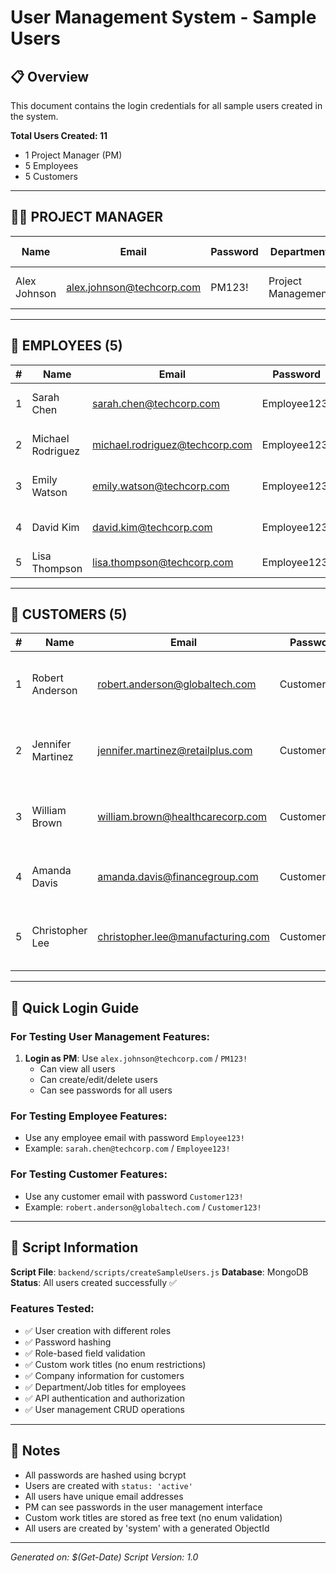 # User Management System - Sample Users

## 📋 Overview
This document contains the login credentials for all sample users created in the system.

**Total Users Created: 11**
- 1 Project Manager (PM)
- 5 Employees
- 5 Customers

---

## 👨‍💼 PROJECT MANAGER

| Name | Email | Password | Department | Job Title | Work Title |
|------|-------|----------|------------|-----------|------------|
| Alex Johnson | alex.johnson@techcorp.com | PM123! | Project Management | Senior Project Manager | Agile Project Lead |

---

## 👥 EMPLOYEES (5)

| # | Name | Email | Password | Department | Job Title | Work Title |
|---|------|-------|----------|------------|-----------|------------|
| 1 | Sarah Chen | sarah.chen@techcorp.com | Employee123! | Software Engineering | Senior Frontend Developer | React Specialist |
| 2 | Michael Rodriguez | michael.rodriguez@techcorp.com | Employee123! | DevOps | DevOps Engineer | Cloud Infrastructure Lead |
| 3 | Emily Watson | emily.watson@techcorp.com | Employee123! | Quality Assurance | QA Tester | Automation Testing Expert |
| 4 | David Kim | david.kim@techcorp.com | Employee123! | Backend Development | Backend Developer | Node.js & Database Specialist |
| 5 | Lisa Thompson | lisa.thompson@techcorp.com | Employee123! | UI/UX Design | UI/UX Designer | Product Design Lead |

---

## 🏢 CUSTOMERS (5)

| # | Name | Email | Password | Company | Address |
|---|------|-------|----------|---------|---------|
| 1 | Robert Anderson | robert.anderson@globaltech.com | Customer123! | GlobalTech Solutions | 456 Innovation Drive, San Francisco, CA 94105 |
| 2 | Jennifer Martinez | jennifer.martinez@retailplus.com | Customer123! | RetailPlus Inc | 789 Commerce Street, Chicago, IL 60601 |
| 3 | William Brown | william.brown@healthcarecorp.com | Customer123! | HealthcareCorp Systems | 321 Medical Plaza, Boston, MA 02115 |
| 4 | Amanda Davis | amanda.davis@financegroup.com | Customer123! | FinanceGroup Ltd | 654 Wall Street, New York, NY 10005 |
| 5 | Christopher Lee | christopher.lee@manufacturing.com | Customer123! | Manufacturing Dynamics | 987 Industrial Way, Detroit, MI 48201 |

---

## 🚀 Quick Login Guide

### For Testing User Management Features:
1. **Login as PM**: Use `alex.johnson@techcorp.com` / `PM123!`
   - Can view all users
   - Can create/edit/delete users
   - Can see passwords for all users

### For Testing Employee Features:
- Use any employee email with password `Employee123!`
- Example: `sarah.chen@techcorp.com` / `Employee123!`

### For Testing Customer Features:
- Use any customer email with password `Customer123!`
- Example: `robert.anderson@globaltech.com` / `Customer123!`

---

## 🔧 Script Information

**Script File**: `backend/scripts/createSampleUsers.js`
**Database**: MongoDB
**Status**: All users created successfully ✅

### Features Tested:
- ✅ User creation with different roles
- ✅ Password hashing
- ✅ Role-based field validation
- ✅ Custom work titles (no enum restrictions)
- ✅ Company information for customers
- ✅ Department/Job titles for employees
- ✅ API authentication and authorization
- ✅ User management CRUD operations

---

## 📝 Notes

- All passwords are hashed using bcrypt
- Users are created with `status: 'active'`
- All users have unique email addresses
- PM can see passwords in the user management interface
- Custom work titles are stored as free text (no enum validation)
- All users are created by 'system' with a generated ObjectId

---

*Generated on: $(Get-Date)*
*Script Version: 1.0*
